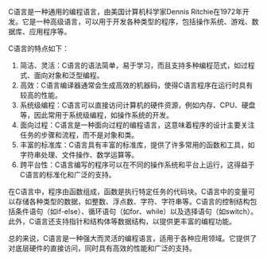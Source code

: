 C语言是一种通用的编程语言，由美国计算机科学家Dennis Ritchie在1972年开发。它是一种高级语言，可以用于开发各种类型的程序，包括操作系统、游戏、数据库、应用程序等。

C语言的特点如下：

1. 简洁、灵活：C语言的语法简单，易于学习，而且支持多种编程范式，如过程式、面向对象和泛型编程。
2. 高效：C语言编译器通常会生成高效的机器码，使得C语言程序在运行时具有较高的性能。
3. 系统级编程：C语言可以直接访问计算机的硬件资源，例如内存、CPU、硬盘等，因此常用于系统级编程，如操作系统的开发。
4. 面向过程：C语言是一种面向过程的编程语言，这意味着程序的设计主要关注任务的步骤和流程，而不是对象和类。
5. 丰富的标准库：C语言具有丰富的标准库，提供了许多常用的函数和工具，如字符串处理、文件操作、数学运算等。
6. 跨平台性：C语言编写的程序可以在不同的操作系统和平台上运行，这得益于C语言的标准化和广泛的支持。

在C语言中，程序由函数组成，函数是执行特定任务的代码块。C语言中的变量可以存储各种类型的数据，如整数、浮点数、字符、字符串等。C语言的控制结构包括条件语句（如if-else）、循环语句（如for、while）以及选择语句（如switch）。此外，C语言还支持指针和结构体等数据结构，以提供更丰富的编程功能。

总的来说，C语言是一种强大而灵活的编程语言，适用于各种应用领域。它提供了对底层硬件的直接访问，同时具有高效的性能和广泛的支持。
